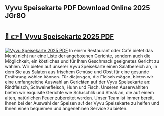 ## Vyvu Speisekarte PDF Download Online 2025 JGr8O

# <h2><a href="http://gc869mb.nevu.top/?p=Vyvu+Speisekarte">🔗 👉🔴 Vyvu Speisekarte 2025 PDF</a></h2>

[![Vyvu Speisekarte 2025 PDF](https://i.imgur.com/dBaPXMq.png)](http://gc869mb.nevu.top/?p=Vyvu+Speisekarte)
In einem Restaurant oder Café bietet das Menü nicht nur eine Liste der angebotenen Gerichte, sondern auch die Möglichkeit, ein köstliches und für Ihren Geschmack geeignetes Gericht zu wählen. Wir bieten auf unserer Vyvu Speisekarte einen Salatbereich an, in dem Sie aus Salaten aus frischem Gemüse und Obst für eine gesunde Ernährung wählen können. Für diejenigen, die Fleisch mögen, bieten wir eine umfangreiche Auswahl an Gerichten auf der Vyvu Speisekarte an: Rindfleisch, Schweinefleisch, Huhn und Fisch. Unseren Auserwählten bieten wir exquisite Gerichte wie Schaschlik und Steak an, die auf einem alten, natürlichen Feuer zubereitet werden. Unser Team ist immer bereit, Ihnen bei der Auswahl der Speisen auf der Vyvu Speisekarte zu helfen und Ihnen einen bequemen und angenehmen Service zu bieten.
